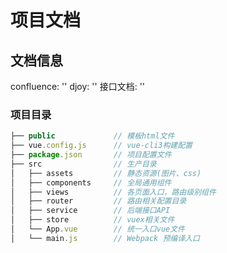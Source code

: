 # 项目文档

## 文档信息

confluence: ''
djoy: ''
接口文档: ''

### 项目目录

```javascript
├── public             // 模板html文件
├── vue.config.js      // vue-cli3构建配置
├── package.json       // 项目配置文件
├── src                // 生产目录
│   ├── assets         // 静态资源(图片、css)
│   ├── components     // 全局通用组件
│   ├── views          // 各页面入口，路由级别组件
│   ├── router         // 路由相关配置目录
│   ├── service        // 后端接口API
│   ├── store          // vuex相关文件
│   └── App.vue        // 统一入口vue文件
│   └── main.js        // Webpack 预编译入口
```